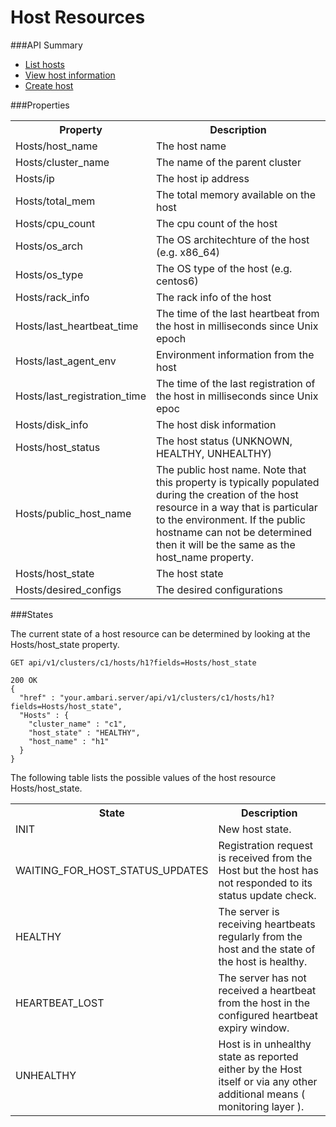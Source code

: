 <!---
Licensed to the Apache Software Foundation (ASF) under one or more
contributor license agreements. See the NOTICE file distributed with
this work for additional information regarding copyright ownership.
The ASF licenses this file to You under the Apache License, Version 2.0
(the "License"); you may not use this file except in compliance with
the License. You may obtain a copy of the License at

http://www.apache.org/licenses/LICENSE-2.0

Unless required by applicable law or agreed to in writing, software
distributed under the License is distributed on an "AS IS" BASIS,
WITHOUT WARRANTIES OR CONDITIONS OF ANY KIND, either express or implied.
See the License for the specific language governing permissions and
limitations under the License.
-->

# Host Resources
 
 
###API Summary 

- [List hosts](hosts.md)
- [View host information](hosts-host.md)
- [Create host](create-host.md)

###Properties

<table>
  <tr>
    <th>Property</th>
    <th>Description</th>
  </tr>
  <tr>
    <td>Hosts/host_name</td>
    <td>The host name</td>  
  </tr>
  <tr>
    <td>Hosts/cluster_name</td>
    <td>The name of the parent cluster</td>  
  </tr>
  <tr>
    <td>Hosts/ip</td>
    <td>The host ip address</td>  
  </tr>
  <tr>
    <td>Hosts/total_mem</td>
    <td>The total memory available on the host</td>  
  </tr>
  <tr>
    <td>Hosts/cpu_count</td>
    <td>The cpu count of the host</td>  
  </tr>
  <tr>
    <td>Hosts/os_arch</td>
    <td>The OS architechture of the host (e.g. x86_64)</td>  
  </tr>
  <tr>
    <td>Hosts/os_type</td>
    <td>The OS type of the host (e.g. centos6)</td>  
  </tr>
  <tr>
    <td>Hosts/rack_info</td>
    <td>The rack info of the host</td>  
  </tr>
  <tr>
    <td>Hosts/last_heartbeat_time</td>
    <td>The time of the last heartbeat from the host in milliseconds since Unix epoch</td>  
  </tr>
  <tr>
    <td>Hosts/last_agent_env</td>
    <td>Environment information from the host</td>  
  </tr>
  <tr>
    <td>Hosts/last_registration_time</td>
    <td>The time of the last registration of the host in milliseconds since Unix epoc</td>  
  </tr>
  <tr>
    <td>Hosts/disk_info</td>
    <td>The host disk information</td>
  </tr>
  <tr>
    <td>Hosts/host_status</td>
    <td>The host status (UNKNOWN, HEALTHY, UNHEALTHY)</td>  
  </tr>
  <tr>
    <td>Hosts/public_host_name</td>
    <td>The public host name.  Note that this property is typically populated during the creation of the host resource in a way that is particular to the environment.  If the public hostname can not be determined then it will be the same as the host_name property. </td>  
  </tr>
  <tr>
    <td>Hosts/host_state</td>
    <td>The host state</td>  
  </tr>
  <tr>
    <td>Hosts/desired_configs</td>
    <td>The desired configurations</td>  
  </tr>
</table>

###States

The current state of a host resource can be determined by looking at the Hosts/host_state property.


    GET api/v1/clusters/c1/hosts/h1?fields=Hosts/host_state

    200 OK
    {
      "href" : "your.ambari.server/api/v1/clusters/c1/hosts/h1?fields=Hosts/host_state",
      "Hosts" : {
        "cluster_name" : "c1",
        "host_state" : "HEALTHY",
        "host_name" : "h1"
      } 
    }

The following table lists the possible values of the host resource Hosts/host_state.
<table>
  <tr>
    <th>State</th>
    <th>Description</th>
  </tr>
  <tr>
    <td>INIT</td>
    <td>New host state.</td>  
  </tr>
  <tr>
    <td>WAITING_FOR_HOST_STATUS_UPDATES</td>
    <td>Registration request is received from the Host but the host has not responded to its status update check.</td>  
  </tr>
  <tr>
    <td>HEALTHY</td>
    <td>The server is receiving heartbeats regularly from the host and the state of the host is healthy.</td>  
  </tr>
  <tr>
    <td>HEARTBEAT_LOST</td>
    <td>The server has not received a heartbeat from the host in the configured heartbeat expiry window.</td>  
  </tr>
  <tr>
    <td>UNHEALTHY</td>
    <td>Host is in unhealthy state as reported either by the Host itself or via any other additional means ( monitoring layer ).</td>  
  </tr>
</table>

